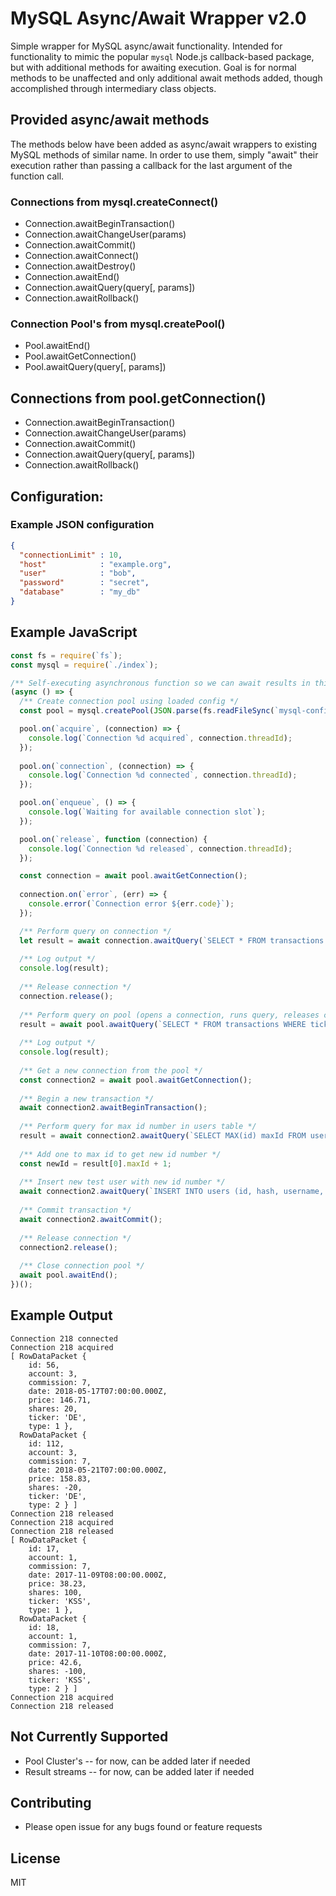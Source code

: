 # MySQL Async/Await Wrapper v2.0

Simple wrapper for MySQL async/await functionality.  Intended for functionality to mimic the popular `mysql` Node.js callback-based package, but with additional methods for awaiting execution.  Goal is for normal methods to be unaffected and only additional await methods added, though accomplished through intermediary class objects.

## Provided async/await methods

The methods below have been added as async/await wrappers to existing MySQL methods of similar name.  In order to use them, simply "await" their execution rather than passing a callback for the last argument of the function call.

### Connections from mysql.createConnect()

* Connection.awaitBeginTransaction()
* Connection.awaitChangeUser(params)
* Connection.awaitCommit()
* Connection.awaitConnect()
* Connection.awaitDestroy()
* Connection.awaitEnd()
* Connection.awaitQuery(query[, params])
* Connection.awaitRollback()

### Connection Pool's from mysql.createPool()

* Pool.awaitEnd()
* Pool.awaitGetConnection()
* Pool.awaitQuery(query[, params])

## Connections from pool.getConnection()

* Connection.awaitBeginTransaction()
* Connection.awaitChangeUser(params)
* Connection.awaitCommit()
* Connection.awaitQuery(query[, params])
* Connection.awaitRollback()

## Configuration:

### Example JSON configuration

```json
{
  "connectionLimit" : 10,
  "host"            : "example.org",
  "user"            : "bob",
  "password"        : "secret",
  "database"        : "my_db"
}
```

## Example JavaScript

```javascript
const fs = require(`fs`);
const mysql = require(`./index`);

/** Self-executing asynchronous function so we can await results in this example */
(async () => {
  /** Create connection pool using loaded config */
  const pool = mysql.createPool(JSON.parse(fs.readFileSync(`mysql-config.json`)));

  pool.on(`acquire`, (connection) => {
    console.log(`Connection %d acquired`, connection.threadId);
  });
  
  pool.on(`connection`, (connection) => {
    console.log(`Connection %d connected`, connection.threadId);
  });

  pool.on(`enqueue`, () => {
    console.log(`Waiting for available connection slot`);
  });

  pool.on(`release`, function (connection) {
    console.log(`Connection %d released`, connection.threadId);
  });

  const connection = await pool.awaitGetConnection();
  
  connection.on(`error`, (err) => {
    console.error(`Connection error ${err.code}`);
  });

  /** Perform query on connection */
  let result = await connection.awaitQuery(`SELECT * FROM transactions WHERE ticker = ?`, [`DE`]);
  
  /** Log output */
  console.log(result);
  
  /** Release connection */
  connection.release();
    
  /** Perform query on pool (opens a connection, runs query, releases connection) */
  result = await pool.awaitQuery(`SELECT * FROM transactions WHERE ticker = ?`, [`KSS`]);
  
  /** Log output */
  console.log(result);
  
  /** Get a new connection from the pool */
  const connection2 = await pool.awaitGetConnection();
  
  /** Begin a new transaction */
  await connection2.awaitBeginTransaction();
  
  /** Perform query for max id number in users table */
  result = await connection2.awaitQuery(`SELECT MAX(id) maxId FROM users`);
  
  /** Add one to max id to get new id number */
  const newId = result[0].maxId + 1;
  
  /** Insert new test user with new id number */
  await connection2.awaitQuery(`INSERT INTO users (id, hash, username, name, accounts) VALUES (?, ?, ?, ?, ?)`, [newId, ``, `testuser`, `Test User`, ``]);
  
  /** Commit transaction */
  await connection2.awaitCommit();
  
  /** Release connection */
  connection2.release();
  
  /** Close connection pool */
  await pool.awaitEnd();
})();

```

## Example Output 

```console
Connection 218 connected
Connection 218 acquired
[ RowDataPacket {
    id: 56,
    account: 3,
    commission: 7,
    date: 2018-05-17T07:00:00.000Z,
    price: 146.71,
    shares: 20,
    ticker: 'DE',
    type: 1 },
  RowDataPacket {
    id: 112,
    account: 3,
    commission: 7,
    date: 2018-05-21T07:00:00.000Z,
    price: 158.83,
    shares: -20,
    ticker: 'DE',
    type: 2 } ]
Connection 218 released
Connection 218 acquired
Connection 218 released
[ RowDataPacket {
    id: 17,
    account: 1,
    commission: 7,
    date: 2017-11-09T08:00:00.000Z,
    price: 38.23,
    shares: 100,
    ticker: 'KSS',
    type: 1 },
  RowDataPacket {
    id: 18,
    account: 1,
    commission: 7,
    date: 2017-11-10T08:00:00.000Z,
    price: 42.6,
    shares: -100,
    ticker: 'KSS',
    type: 2 } ]
Connection 218 acquired
Connection 218 released
```
  
## Not Currently Supported

* Pool Cluster's -- for now, can be added later if needed
* Result streams -- for now, can be added later if needed

## Contributing

* Please open issue for any bugs found or feature requests

## License

MIT
